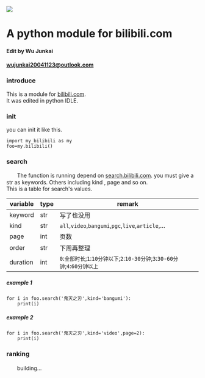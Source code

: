 ![](https://i0.hdslb.com/bfs/archive/b712fa386d1200d9c1b4d994f8f05b697dc678bc.png)
# A python module for bilibili.com  
#### Edit by Wu Junkai  
#### wujunkai20041123@outlook.com  
### introduce  
This is a module for [bilibili.com](https://www.bilibili.com).  
It was edited in python IDLE.  
### init  
you can init it like this.  
```
import my_bilibili as my
foo=my.bilibili()
```
### search
　　The function is running depend on [search.bilibili.com](https://search.bilibili.com). you must give a str as keywords. Others including kind , page and so on.  
This is a table for search's  values.
 
 | variable | type | remark | 
 | --- | --- | --- |
 | keyword | str | 写了也没用 | 
 | kind | str | `all`,`video`,`bangumi`,`pgc`,`live`,`article`,... |
 | page| int | 页数 | 
 | order| str | 下周再整理 | 
 | duration| int | `0`:`全部时长`;`1`:`10分钟以下`;`2`:`10-30分钟`;`3`:`30-60分钟`;`4`:`60分钟以上` | 

##### example 1
```
for i in foo.search('鬼灭之刃',kind='bangumi'):
    print(i)
```
##### example 2
```
for i in foo.search('鬼灭之刃',kind='video',page=2):
    print(i)
```

### ranking
　　building...

